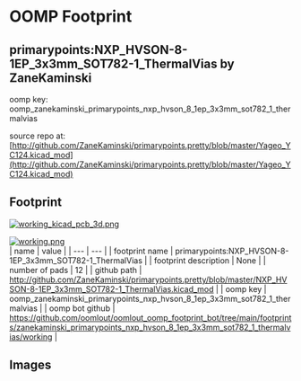 # OOMP Footprint  
## primarypoints:NXP_HVSON-8-1EP_3x3mm_SOT782-1_ThermalVias  by ZaneKaminski  
  
oomp key: oomp_zanekaminski_primarypoints_nxp_hvson_8_1ep_3x3mm_sot782_1_thermalvias  
  
source repo at: [http://github.com/ZaneKaminski/primarypoints.pretty/blob/master/Yageo_YC124.kicad_mod](http://github.com/ZaneKaminski/primarypoints.pretty/blob/master/Yageo_YC124.kicad_mod)  
## Footprint  
  
[![working_kicad_pcb_3d.png](working_kicad_pcb_3d_600.png)](working_kicad_pcb_3d.png)  
  
[![working.png](working_600.png)](working.png)  
| name | value | 
| --- | --- | 
| footprint name | primarypoints:NXP_HVSON-8-1EP_3x3mm_SOT782-1_ThermalVias | 
| footprint description | None | 
| number of pads | 12 | 
| github path | http://github.com/ZaneKaminski/primarypoints.pretty/blob/master/NXP_HVSON-8-1EP_3x3mm_SOT782-1_ThermalVias.kicad_mod | 
| oomp key | oomp_zanekaminski_primarypoints_nxp_hvson_8_1ep_3x3mm_sot782_1_thermalvias | 
| oomp bot github | https://github.com/oomlout/oomlout_oomp_footprint_bot/tree/main/footprints/zanekaminski_primarypoints_nxp_hvson_8_1ep_3x3mm_sot782_1_thermalvias/working | 
## Images  
